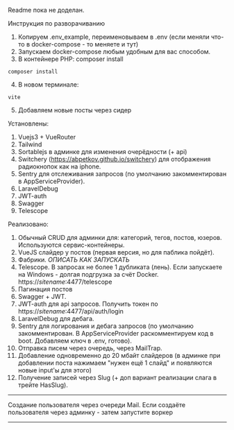 Readme пока не доделан.


Инструкция по разворачиванию
1) Копируем .env_example, переименовываем в .env (если меняли что-то в docker-compose - то меняете и тут)
2) Запускаем docker-compose любым удобным для вас способом.
3) В контейнере PHP: composer install
```
composer install
```
4) В новом терминале:
```
vite 
```
5) Добавляем новые посты через сидер



 


Установлены:
1) Vuejs3 + VueRouter
2) Tailwind
3) Sortablejs в админке для изменения очерёдности (+ api)
4) Switchery (https://abpetkov.github.io/switchery) для отображения радиокнопок как на iphone.
5) Sentry для отслеживания запросов (по умолчанию закомментирован в AppServiceProvider).
6) LaravelDebug 
7) JWT-auth
8) Swagger
9) Telescope


Реализовано:
1) Обычный CRUD для админки для: категорий, тегов, постов, юзеров. Используются сервис-контейнеры.
2) VueJS слайдер у постов (первая версия, но для паблика пойдёт).
3) Фабрики. *ОПИСАТЬ КАК ЗАПУСКАТЬ*
4) Telescope. В запросах не более 1 дубликата (лень). Если запускаете на Windows - долгая подгрузка за счёт Docker. https://*sitename*:4477/telescope 
5) Пагинация постов
6) Swagger + JWT.
7) JWT-auth для api запросов. Получить токен по https://*sitename*:4477/api/auth/login
8) LaravelDebug для дебага. 
9) Sentry для логирования и дебага запросов (по умолчанию закомментирован. В AppServiceProvider раскомментируем код в boot. Добавляем ключ в .env, готово).
10) Отправка писем через очередь, через MailTrap.
11) Добавление одновременно до 20 мбайт слайдеров (в админке при добавлении поста нажимаем "нужен ещё 1 слайд" и появляются новые input'ы для этого)
12) Получение записей через Slug (+ доп вариант реализации слага в трейте HasSlug).


------
Создание пользователя через очереди Mail. Если создаёте пользователя через админку - затем запустите воркер 

------
